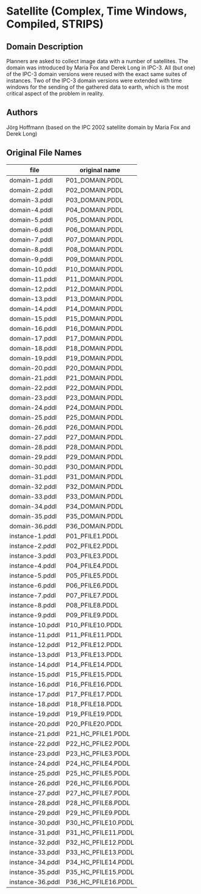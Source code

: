 # Satellite (Complex, Time Windows, Compiled, STRIPS)

## Domain Description

Planners are asked to collect image data with a number of satellites.
The domain was introduced by Maria Fox and Derek Long in IPC-3.
All (but one) of the IPC-3 domain versions were reused with the exact same suites of instances.
Two of the IPC-3 domain versions were extended with time windows for the sending of the gathered data to earth, which is the most critical aspect of the problem in reality.

## Authors

Jörg Hoffmann (based on the IPC 2002 satellite domain by Maria Fox and Derek Long)

## Original File Names

| file             | original name       |
|------------------|---------------------|
| domain-1.pddl    | P01_DOMAIN.PDDL     |
| domain-2.pddl    | P02_DOMAIN.PDDL     |
| domain-3.pddl    | P03_DOMAIN.PDDL     |
| domain-4.pddl    | P04_DOMAIN.PDDL     |
| domain-5.pddl    | P05_DOMAIN.PDDL     |
| domain-6.pddl    | P06_DOMAIN.PDDL     |
| domain-7.pddl    | P07_DOMAIN.PDDL     |
| domain-8.pddl    | P08_DOMAIN.PDDL     |
| domain-9.pddl    | P09_DOMAIN.PDDL     |
| domain-10.pddl   | P10_DOMAIN.PDDL     |
| domain-11.pddl   | P11_DOMAIN.PDDL     |
| domain-12.pddl   | P12_DOMAIN.PDDL     |
| domain-13.pddl   | P13_DOMAIN.PDDL     |
| domain-14.pddl   | P14_DOMAIN.PDDL     |
| domain-15.pddl   | P15_DOMAIN.PDDL     |
| domain-16.pddl   | P16_DOMAIN.PDDL     |
| domain-17.pddl   | P17_DOMAIN.PDDL     |
| domain-18.pddl   | P18_DOMAIN.PDDL     |
| domain-19.pddl   | P19_DOMAIN.PDDL     |
| domain-20.pddl   | P20_DOMAIN.PDDL     |
| domain-21.pddl   | P21_DOMAIN.PDDL     |
| domain-22.pddl   | P22_DOMAIN.PDDL     |
| domain-23.pddl   | P23_DOMAIN.PDDL     |
| domain-24.pddl   | P24_DOMAIN.PDDL     |
| domain-25.pddl   | P25_DOMAIN.PDDL     |
| domain-26.pddl   | P26_DOMAIN.PDDL     |
| domain-27.pddl   | P27_DOMAIN.PDDL     |
| domain-28.pddl   | P28_DOMAIN.PDDL     |
| domain-29.pddl   | P29_DOMAIN.PDDL     |
| domain-30.pddl   | P30_DOMAIN.PDDL     |
| domain-31.pddl   | P31_DOMAIN.PDDL     |
| domain-32.pddl   | P32_DOMAIN.PDDL     |
| domain-33.pddl   | P33_DOMAIN.PDDL     |
| domain-34.pddl   | P34_DOMAIN.PDDL     |
| domain-35.pddl   | P35_DOMAIN.PDDL     |
| domain-36.pddl   | P36_DOMAIN.PDDL     |
| instance-1.pddl  | P01_PFILE1.PDDL     |
| instance-2.pddl  | P02_PFILE2.PDDL     |
| instance-3.pddl  | P03_PFILE3.PDDL     |
| instance-4.pddl  | P04_PFILE4.PDDL     |
| instance-5.pddl  | P05_PFILE5.PDDL     |
| instance-6.pddl  | P06_PFILE6.PDDL     |
| instance-7.pddl  | P07_PFILE7.PDDL     |
| instance-8.pddl  | P08_PFILE8.PDDL     |
| instance-9.pddl  | P09_PFILE9.PDDL     |
| instance-10.pddl | P10_PFILE10.PDDL    |
| instance-11.pddl | P11_PFILE11.PDDL    |
| instance-12.pddl | P12_PFILE12.PDDL    |
| instance-13.pddl | P13_PFILE13.PDDL    |
| instance-14.pddl | P14_PFILE14.PDDL    |
| instance-15.pddl | P15_PFILE15.PDDL    |
| instance-16.pddl | P16_PFILE16.PDDL    |
| instance-17.pddl | P17_PFILE17.PDDL    |
| instance-18.pddl | P18_PFILE18.PDDL    |
| instance-19.pddl | P19_PFILE19.PDDL    |
| instance-20.pddl | P20_PFILE20.PDDL    |
| instance-21.pddl | P21_HC_PFILE1.PDDL  |
| instance-22.pddl | P22_HC_PFILE2.PDDL  |
| instance-23.pddl | P23_HC_PFILE3.PDDL  |
| instance-24.pddl | P24_HC_PFILE4.PDDL  |
| instance-25.pddl | P25_HC_PFILE5.PDDL  |
| instance-26.pddl | P26_HC_PFILE6.PDDL  |
| instance-27.pddl | P27_HC_PFILE7.PDDL  |
| instance-28.pddl | P28_HC_PFILE8.PDDL  |
| instance-29.pddl | P29_HC_PFILE9.PDDL  |
| instance-30.pddl | P30_HC_PFILE10.PDDL |
| instance-31.pddl | P31_HC_PFILE11.PDDL |
| instance-32.pddl | P32_HC_PFILE12.PDDL |
| instance-33.pddl | P33_HC_PFILE13.PDDL |
| instance-34.pddl | P34_HC_PFILE14.PDDL |
| instance-35.pddl | P35_HC_PFILE15.PDDL |
| instance-36.pddl | P36_HC_PFILE16.PDDL |
